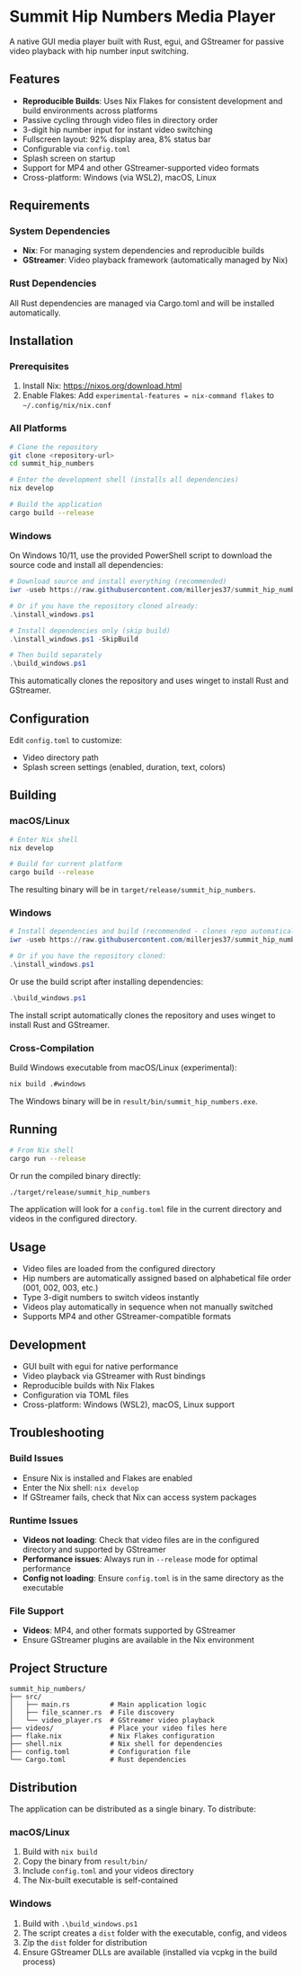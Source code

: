 # Summit Hip Numbers Media Player

A native GUI media player built with Rust, egui, and GStreamer for passive video playback with hip number input switching.

## Features

- **Reproducible Builds**: Uses Nix Flakes for consistent development and build environments across platforms
- Passive cycling through video files in directory order
- 3-digit hip number input for instant video switching
- Fullscreen layout: 92% display area, 8% status bar
- Configurable via `config.toml`
- Splash screen on startup
- Support for MP4 and other GStreamer-supported video formats
- Cross-platform: Windows (via WSL2), macOS, Linux

## Requirements

### System Dependencies

- **Nix**: For managing system dependencies and reproducible builds
- **GStreamer**: Video playback framework (automatically managed by Nix)

### Rust Dependencies

All Rust dependencies are managed via Cargo.toml and will be installed automatically.

## Installation

### Prerequisites

1. Install Nix: https://nixos.org/download.html
2. Enable Flakes: Add `experimental-features = nix-command flakes` to `~/.config/nix/nix.conf`

### All Platforms

```bash
# Clone the repository
git clone <repository-url>
cd summit_hip_numbers

# Enter the development shell (installs all dependencies)
nix develop

# Build the application
cargo build --release
```

### Windows

On Windows 10/11, use the provided PowerShell script to download the source code and install all dependencies:

```powershell
# Download source and install everything (recommended)
iwr -useb https://raw.githubusercontent.com/millerjes37/summit_hip_numbers/main/install_windows.ps1 | iex

# Or if you have the repository cloned already:
.\install_windows.ps1

# Install dependencies only (skip build)
.\install_windows.ps1 -SkipBuild

# Then build separately
.\build_windows.ps1
```

This automatically clones the repository and uses winget to install Rust and GStreamer.

## Configuration

Edit `config.toml` to customize:

- Video directory path
- Splash screen settings (enabled, duration, text, colors)

## Building

### macOS/Linux

```bash
# Enter Nix shell
nix develop

# Build for current platform
cargo build --release
```

The resulting binary will be in `target/release/summit_hip_numbers`.

### Windows

```powershell
# Install dependencies and build (recommended - clones repo automatically)
iwr -useb https://raw.githubusercontent.com/millerjes37/summit_hip_numbers/main/install_windows.ps1 | iex

# Or if you have the repository cloned:
.\install_windows.ps1
```

Or use the build script after installing dependencies:

```powershell
.\build_windows.ps1
```

The install script automatically clones the repository and uses winget to install Rust and GStreamer.

### Cross-Compilation

Build Windows executable from macOS/Linux (experimental):

```bash
nix build .#windows
```

The Windows binary will be in `result/bin/summit_hip_numbers.exe`.

## Running

```bash
# From Nix shell
cargo run --release
```

Or run the compiled binary directly:

```bash
./target/release/summit_hip_numbers
```

The application will look for a `config.toml` file in the current directory and videos in the configured directory.

## Usage

- Video files are loaded from the configured directory
- Hip numbers are automatically assigned based on alphabetical file order (001, 002, 003, etc.)
- Type 3-digit numbers to switch videos instantly
- Videos play automatically in sequence when not manually switched
- Supports MP4 and other GStreamer-compatible formats

## Development

- GUI built with egui for native performance
- Video playback via GStreamer with Rust bindings
- Reproducible builds with Nix Flakes
- Configuration via TOML files
- Cross-platform: Windows (WSL2), macOS, Linux support

## Troubleshooting

### Build Issues

- Ensure Nix is installed and Flakes are enabled
- Enter the Nix shell: `nix develop`
- If GStreamer fails, check that Nix can access system packages

### Runtime Issues

- **Videos not loading**: Check that video files are in the configured directory and supported by GStreamer
- **Performance issues**: Always run in `--release` mode for optimal performance
- **Config not loading**: Ensure `config.toml` is in the same directory as the executable

### File Support

- **Videos**: MP4, and other formats supported by GStreamer
- Ensure GStreamer plugins are available in the Nix environment

## Project Structure

```
summit_hip_numbers/
├── src/
│   ├── main.rs          # Main application logic
│   ├── file_scanner.rs  # File discovery
│   └── video_player.rs  # GStreamer video playback
├── videos/              # Place your video files here
├── flake.nix            # Nix Flakes configuration
├── shell.nix            # Nix shell for dependencies
├── config.toml          # Configuration file
└── Cargo.toml           # Rust dependencies
```

## Distribution

The application can be distributed as a single binary. To distribute:

### macOS/Linux
1. Build with `nix build`
2. Copy the binary from `result/bin/`
3. Include `config.toml` and your videos directory
4. The Nix-built executable is self-contained

### Windows
1. Build with `.\build_windows.ps1`
2. The script creates a `dist` folder with the executable, config, and videos
3. Zip the `dist` folder for distribution
4. Ensure GStreamer DLLs are available (installed via vcpkg in the build process)